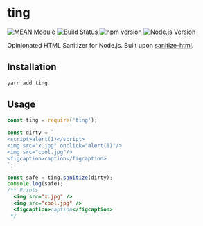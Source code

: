 # ting

[![MEAN Module](https://img.shields.io/badge/MEAN%20Module-TypeScript-blue.svg?style=flat-square)](https://github.com/mgenware/MEAN-Module)
[![Build Status](https://img.shields.io/travis/mgenware/ting.svg?style=flat-square&label=Build+Status)](https://travis-ci.org/mgenware/ting)
[![npm version](https://img.shields.io/npm/v/ting.svg?style=flat-square)](https://npmjs.com/package/ting)
[![Node.js Version](http://img.shields.io/node/v/ting.svg?style=flat-square)](https://nodejs.org/en/)

Opinionated HTML Sanitizer for Node.js. Built upon [sanitize-html](https://www.npmjs.com/package/sanitize-html).

## Installation
```sh
yarn add ting
```

## Usage
```js
const ting = require('ting');

const dirty = `
<script>alert(1)</script>
<img src="x.jpg" onclick="alert(1)"/>
<img src="cool.jpg"/>
<figcaption>caption</figcaption>
`;

const safe = ting.sanitize(dirty);
console.log(safe);
/** Prints
  <img src="x.jpg" />
  <img src="cool.jpg" />
  <figcaption>caption</figcaption>
 */
```
